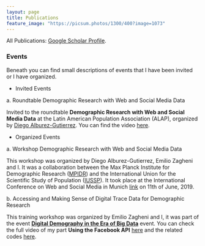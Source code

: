 ```yaml
---
layout: page
title: Publications
feature_image: "https://picsum.photos/1300/400?image=1073"
---
```


All Publications: [Google Scholar Profile](https://scholar.google.com/citations?user=xuc6rUEAAAAJ&hl=en).

### Events

Beneath you can find small descriptions of events that I have been invited or I have organized.

* Invited Events

a. Roundtable Demographic Research with Web and Social Media Data

Invited to the roundtable **Demographic Research with Web and Social Media Data** at the Latin American Population Association (ALAP), organized by [Diego Alburez-Gutierrez](https://www.demogr.mpg.de/en/about_us_6113/staff_directory_1899/diego_alburez_gutierrez_3783). You can find the video [here](https://www.youtube.com/watch?v=X0HIExHsq3E).

* Organized Events

a. Workshop Demographic Research with Web and Social Media Data

This workshop was organized by Diego Alburez-Gutierrez, Emilio Zagheni and I. It was a collaboration between the Max Planck Institute for Demographic Research ([MPIDR](https://www.demogr.mpg.de/en/default.htm)) and the International Union for the Scientific Study of Population ([IUSSP](https://iussp.org/en)). It took place at the International Conference on Web and Social Media in Munich [link](https://iussp.org/en/workshop-demographic-research-web-and-social-media-data) on 11th of June, 2019.


b. Accessing and Making Sense of Digital Trace Data for Demographic Research

This training workshop was organized by Emilio Zagheni and I, it was part of the event [**Digital Demography in the Era of Big Data**](https://iussp.org/en/digital-demography-era-big-data) event. You can check the full video of my part **Using the Facebook API** [here](https://vimeo.com/351372897/08e873f197) and the related codes [here](https://github.com/SofiaG1l/Using_Facebook_API).


